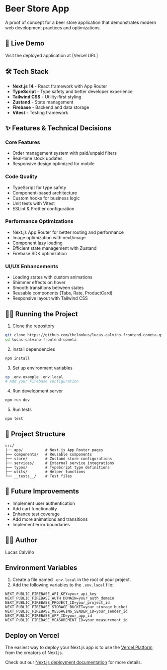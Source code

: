 # Beer Store App

A proof of concept for a beer store application that demonstrates modern web development practices and optimizations.

## 🚀 Live Demo

Visit the deployed application at [Vercel URL]

## 🛠 Tech Stack

- **Next.js 14** - React framework with App Router
- **TypeScript** - Type safety and better developer experience
- **Tailwind CSS** - Utility-first styling
- **Zustand** - State management
- **Firebase** - Backend and data storage
- **Vitest** - Testing framework

## ✨ Features & Technical Decisions

### Core Features
- Order management system with paid/unpaid filters
- Real-time stock updates
- Responsive design optimized for mobile

### Code Quality
- TypeScript for type safety
- Component-based architecture
- Custom hooks for business logic
- Unit tests with Vitest
- ESLint & Prettier configuration

### Performance Optimizations
- Next.js App Router for better routing and performance
- Image optimization with next/image
- Component lazy loading
- Efficient state management with Zustand
- Firebase SDK optimization

### UI/UX Enhancements
- Loading states with custom animations
- Shimmer effects on hover
- Smooth transitions between states
- Reusable components (Tabs, Rate, ProductCard)
- Responsive layout with Tailwind CSS

## 🏃‍♂️ Running the Project

1. Clone the repository
```bash
git clone https://github.com/thelookus/lucas-calvino-frontend-cometa.git
cd lucas-calvino-frontend-cometa
```

2. Install dependencies
```bash
npm install
```

3. Set up environment variables
```bash
cp .env.example .env.local
# Add your Firebase configuration
```

4. Run development server
```bash
npm run dev
```

5. Run tests
```bash
npm test
```

## 📝 Project Structure

```
src/
├── app/          # Next.js App Router pages
├── components/   # Reusable components
├── store/        # Zustand store configurations
├── services/     # External service integrations
├── types/        # TypeScript type definitions
├── utils/        # Helper functions
└── __tests__/    # Test files
```

## 🎯 Future Improvements

- Implement user authentication
- Add cart functionality
- Enhance test coverage
- Add more animations and transitions
- Implement error boundaries

## 👨‍💻 Author

Lucas Calviño

## Environment Variables

1. Create a file named `.env.local` in the root of your project.
2. Add the following variables to the `.env.local` file:

```plaintext
NEXT_PUBLIC_FIREBASE_API_KEY=your_api_key
NEXT_PUBLIC_FIREBASE_AUTH_DOMAIN=your_auth_domain
NEXT_PUBLIC_FIREBASE_PROJECT_ID=your_project_id
NEXT_PUBLIC_FIREBASE_STORAGE_BUCKET=your_storage_bucket
NEXT_PUBLIC_FIREBASE_MESSAGING_SENDER_ID=your_sender_id
NEXT_PUBLIC_FIREBASE_APP_ID=your_app_id
NEXT_PUBLIC_FIREBASE_MEASUREMENT_ID=your_measurement_id
```

## Deploy on Vercel

The easiest way to deploy your Next.js app is to use the [Vercel Platform](https://vercel.com/new?utm_medium=default-template&filter=next.js&utm_source=create-next-app&utm_campaign=create-next-app-readme) from the creators of Next.js.

Check out our [Next.js deployment documentation](https://nextjs.org/docs/app/building-your-application/deploying) for more details.
